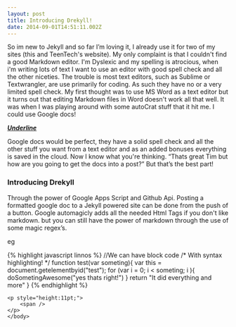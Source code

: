 ```yaml
---
layout: post
title: Introducing Drekyll!
date: 2014-09-01T14:51:11.002Z
---
```

<body class="c6">
	<p>
		<span>So im new to Jekyll and so far I’m loving it, I already use it for two of my sites (this and TeenTech's website). My only complaint is that I couldn't find a good Markdown editor. I'm Dyslexic and my spelling is atrocious, when i'm writing lots of text I want to use an editor with good spell check and all the other niceties. The trouble is most text editors, such as Sublime or Textwrangler, are use primarily for coding. As such they have no or a very limited spell check. My first thought was to use MS Word as a text editor but it turns out that editing Markdown files in Word doesn't work all that well. It was when I was playing around with some autoCrat stuff that it hit me. I could use Google docs!</span>
	</p>
	<!--more-->
	<p>
		<span style="font-style:italic;text-decoration:underline;font-weight:bold;">Underline</span>
	</p>
	<p>
		<span>Google docs would be perfect, they have a solid spell check and all the other stuff you want from a text editor and as an added bonuses everything is saved in the cloud. Now I know what you're thinking. “Thats great Tim but how are you going to get the docs into a post?” But that’s the best part!</span>
	</p>
	<h3 style="page-break-after:avoid;">
				<span>Introducing Drekyll</span>
	</h3>
	<p>
		<span>Through the power of Google Apps Script and Github Api. Posting a formatted google doc to a Jekyll powered site can be done from the push of a button. Google automagicly adds all the needed Html Tags if you don't like markdown. but you can still have the power of markdown through the use of some magic regex’s.</span>
	</p>
	<p>
		<span>eg</span>
	</p>
	
{% highlight javascript linnos %}
//We can have block code
/* With syntax highlighting! */
function test(var someting){
	var this = document.getelementbyid("test");
	for (var i = 0; i &lt; someting; i 		){
		doSometingAwesome("yes thats right!")
	}
	return "It did everything and more"
}
{% endhighlight %}

	<p style="height:11pt;">
		<span />
	</p>
	</body>